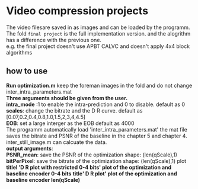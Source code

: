 # Video compression projects
 The video filesare saved in as images and can be loaded by the programm.   
 The fold `final project` is the full implementation version. and the alogrithm has a difference with the previous one.  
 e.g. the final project doesn't use APBT CALVC and doesn't apply 4x4 block algorithms  
 ## how to use
 **Run optimization.m** 
keep the foreman images in the fold and do not change inter_intra_parameters.mat  
**Three arguments should be given from the user.**   
**intra_mode** :1 to enable the intra-prediction and 0 to disable. default as 0  
**scales**: change the bitrate and the D R curve. default as [0.07,0.2,0.4,0.8,1.0,1.5,2,3,4,4.5]  
**EOB**: set a large interger as the EOB default as 4000    
The programm automatically load 'inter_intra_parameters.mat' the mat file saves the bitrate and PSNR of the baseline in the chapter 5 and chapter 4.  inter_still_image.m can calcuate the data.  
**output arguments**:  
**PSNR_mean**: save the PSNR of the optimization shape: (len(qScale),1)  
**bitPerPixel**: save the bitrate of the optimization shape: (len(qScale),1)
plot
**titlel 'D R plot with restricted 0-4 bits' plot of the optimization and baseline encoder 0-4 bits**
**title' D R plot' plot of the optimization and baseline encoder len(qScale)**
 
